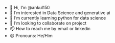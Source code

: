 - 👋 Hi, I’m @ankul150
- 👀 I’m interested in Data Science and generative ai
- 🌱 I’m currently learning python for data science
- 💞️ I’m looking to collaborate on project
- 📫 How to reach me by email or linkedin 
- 😄 Pronouns: He/Him


<!---
ankul150/ankul150 is a ✨ special ✨ repository because its `README.md` (this file) appears on your GitHub profile.
You can click the Preview link to take a look at your changes.
--->

